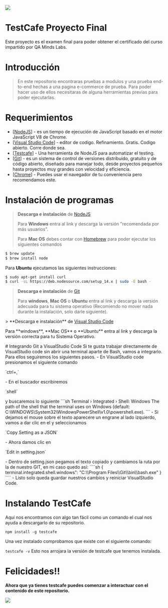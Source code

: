 ![](https://media.giphy.com/media/OkJat1YNdoD3W/giphy.gif)
# TestCafe Proyecto Final
Este proyecto es el examen final para poder obtener el certificado del curso impartido por QA Minds Labs.

# Introducción
> En este repositorio encontraras pruebas a modulos y una prueba end-to-end hechas a una pagina e-commerce de prueba. Para poder hacer uso de ellos necesitaras de alguna herramientas previas para poder ejecutarlas.

# Requerimientos
* [<a href="https://nodejs.org/en/download/" rel="nofollow">NodeJS</a>] - es un tiempo de ejecución de JavaScript basado en el motor JavaScript V8 de Chrome.
* [<a href="https://code.visualstudio.com/download" rel="nofollow">Visual Studio Code</a>] - editor de codigo. Refinamiento. Gratis. Codigo abierto. Corre donde sea.
* [<a href="https://devexpress.github.io/testcafe/" rel="nofollow">Testcafe</a>] - Una herramienta de NodeJS para automatizar el testing.
* [<a href="https://git-scm.com/downloads" rel="nofollow">Git</a>] - es un sistema de control de versiones distribuido, gratuito y de código abierto, diseñado para manejar todo, desde proyectos pequeños hasta proyectos muy grandes con velocidad y eficiencia.
* [<a href="https://www.google.com/chrome/" rel="nofollow">Chrome</a>] - Puedes usar el navegador de tu conveniencia pero recomendamos este.

# Instalación de programas

> **Descarga e instalación** de <a href="https://nodejs.org/en/download/" rel="nofollow">NodeJS</a> <p>
Para **Windows** entra al link y descarga la versión "recomendada por más usuarios".<p>
Para **Mac OS** debes contar con <a href="https://osxdaily.com/2018/03/07/how-install-homebrew-mac-os/">Homebrew</a> para poder ejecutar los siguientes comandos
```sh
$ brew update
$ brew install node
```
Para **Ubuntu** ejecutamos las siguientes instrucciones:
````sh
$ sudo apt-get install curl
$ curl -sL https://deb.nodesource.com/setup_14.x | sudo -E bash -
````
>**Descarga e instalación** de <a href="https://git-scm.com/downloads" rel="nofollow" _istranslated="1">Git</a> <p>
Para **windows**, **Mac OS** o **Ubuntu** entra al link y descarga la versión adecuada para tu sistema operativo (Recomiendo no mover nada durante la instalación, solo darle siguiente).
<p>
> **Descarga e instalación** de <a href="https://code.visualstudio.com/download" rel="nofollow">Visual Studio Code</a> <p>
Para **windows**, **Mac OS** o **Ubuntu** entra al link y descarga la versión correcta para tu Sistema Operativo.
    <p>
# Integrando Git a VisualStudio Code
Si te gusta trabajar directamente de VisualStudio code sin abrir una terminal aparte de Bash, vamos a integrarlo.
Para ellos seguiremos los siguientes pasos.
- En VisualStudio code presionamos el siguiente comando<p> `ctrl+,`<p>
- En el buscador escribiremos <p>`shell`<p> y buscaremos lo siguiente
```sh 
Terminal › Integrated › Shell: Windows
The path of the shell that the terminal uses on Windows (default: C:\WINDOWS\System32\WindowsPowerShell\v1.0\powershell.exe).
```
- Si dejamos el mouse sobre el texto aparecere un engrane al lado izquierdo, vamos a dar clic en el y seleccionamos<p> `Copy Setting as a JSON`<p>
- Ahora damos clic en <p>`Edit in setting.json`<p>
- Dentro de setting.json pegamos el texto copiado y cambiamos la ruta por la de nuestro GIT, en mi caso quedo así:
````sh
{
    terminal.integrated.shell.windows": "C:\\Program Files\\Git\\bin\\bash.exe"
}
````
- Listo solo queda guardar nuestros cambios y reiniciar VisualStudio Code.

# Instalando TestCafe
Aquí nos encontramos con algo tan fácil como un comando el cual nos ayuda a descargarlo de su repositorio.<p>
`npm install -g testcafe`<p>
Una vez instalado comprobamos que existe con el siguiente comando:<p>
`testcafe -v`
 Esto nos arrojara la versión de testcafe que tenemos instalada.
  
# Felicidades!!

**Ahora que ya tienes testcafe puedes comenzar a interactuar con el contenido de este repositorio.**<p>
![](https://media.giphy.com/media/xT1XGzXhVgWRLN1Cco/giphy.gif)
